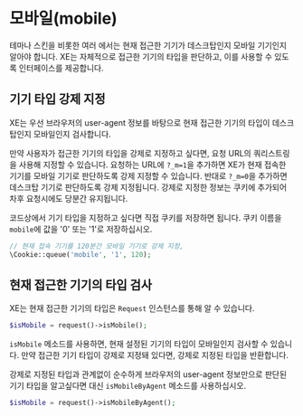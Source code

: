 # 모바일(mobile)

테마나 스킨을 비롯한 여러 에서는 현재 접근한 기기가 데스크탑인지 모바일 기기인지 알아야 합니다. XE는 자체적으로 접근한 기기의 타입을 판단하고, 이를 사용할 수 있도록 인터페이스를 제공합니다.


## 기기 타입 강제 지정

XE는 우선 브라우저의 user-agent 정보를 바탕으로 현재 접근한 기기의 타입이 데스크탑인지 모바일인지 검사합니다.

만약 사용자가 접근한 기기의 타입을 강제로 지정하고 싶다면, 요청 URL의 쿼리스트링을 사용해 지정할 수 있습니다. 요청하는 URL에 `?_m=1`을 추가하면 XE가 현재 접속한 기기를 모바일 기기로 판단하도록 강제 지정할 수 있습니다. 반대로 `?_m=0`을 추가하면 데스크탑 기기로 판단하도록 강제 지정됩니다. 강제로 지정한 정보는 쿠키에 추가되어 차후 요청시에도 당분간 유지됩니다.

코드상에서 기기 타입을 지정하고 싶다면 직접 쿠키를 저장하면 됩니다. 쿠키 이름을 `mobile`에 값을 '0' 또는 '1'로 저장하십시오.

```php
// 현재 접속 기기를 120분간 모바일 기기로 강제 지정,
\Cookie::queue('mobile', '1', 120);
```

## 현재 접근한 기기의 타입 검사

XE는 현재 접근한 기기의 타입은 `Request` 인스턴스를 통해 알 수 있습니다.

```php
$isMobile = request()->isMobile();
```

`isMobile` 메소드를 사용하면, 현재 설정된 기기의 타입이 모바일인지 검사할 수 있습니다. 만약 접근한 기기 타입이 강제로 지정돼 있다면, 강제로 지정된 타입을 반환합니다.

강제로 지정된 타입과 관계없이 순수하게 브라우저의 user-agent 정보만으로 판단된 기기 타입을 알고싶다면 대신 `isMobileByAgent` 메소드를 사용하십시오.

```php
$isMobile = request()->isMobileByAgent();
```